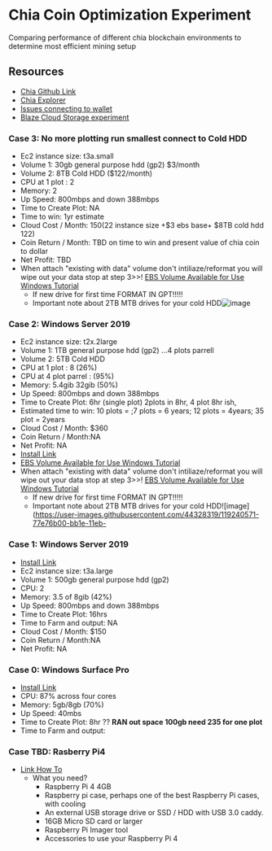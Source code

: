 # Chia Coin Optimization Experiment
Comparing performance of different chia blockchain environments to determine most efficient mining setup
## Resources
* [Chia Github Link](https://github.com/Chia-Network/chia-blockchain)
* [Chia Explorer](https://www.chiaexplorer.com/)
* [Issues connecting to wallet](https://arstech.net/how-to-fix-chia-connecting-to-wallet-problem/)
* [Blaze Cloud Storage experiment](https://www.backblaze.com/blog/experimenting-cloud-storage-for-chia-mining/)
### Case 3: No more plotting run smallest connect to Cold HDD
* Ec2 instance size: t3a.small
* Volume 1: 30gb general purpose hdd (gp2) $3/month
* Volume 2: 8TB Cold HDD ($122/month)
* CPU at 1 plot : 2
* Memory: 2
* Up Speed: 800mbps and down 388mbps
* Time to Create Plot: NA
* Time to win: 1yr estimate
* Cloud Cost / Month: $150 ($22 instance size +$3 ebs base+ $8TB cold hdd 122)
* Coin Return / Month: TBD on time to win and present value of chia coin to dollar
* Net Profit: TBD
* When attach "existing with data" volume don't intiliaze/reformat you will wipe out your data stop at step 3>>! [EBS Volume Available for Use Windows Tutorial](https://docs.aws.amazon.com/AWSEC2/latest/WindowsGuide/ebs-using-volumes.html)
    * If new drive for first time FORMAT IN GPT!!!!!
    * Important note about 2TB MTB drives for your cold HDD![image](https://user-images.githubusercontent.com/44328319/119240571-77e76b00-bb1e-11eb-9343-88b5ef94fcfe.png)
### Case 2: Windows Server 2019 
* Ec2 instance size: t2x.2large 
* Volume 1: 1TB general purpose hdd (gp2) ...4 plots parrell
* Volume 2: 5TB Cold HDD
* CPU at 1 plot : 8 (26%)
* CPU at 4 plot parrel : (95%)
* Memory: 5.4gib 32gib (50%)
* Up Speed: 800mbps and down 388mbps
* Time to Create Plot: 6hr (single plot) 2plots in 8hr, 4 plot 8hr ish,
* Estimated time to win: 10 plots = ;7 plots = 6 years; 12 plots = 4years; 35 plot = 2years
* Cloud Cost / Month: $360 
* Coin Return / Month:NA
* Net Profit: NA
* [Install Link](https://github.com/Chia-Network/chia-blockchain/wiki/Quick-Start-Guide)
* [EBS Volume Available for Use Windows Tutorial](https://docs.aws.amazon.com/AWSEC2/latest/WindowsGuide/ebs-using-volumes.html)
* When attach "existing with data" volume don't intiliaze/reformat you will wipe out your data stop at step 3>>! [EBS Volume Available for Use Windows Tutorial](https://docs.aws.amazon.com/AWSEC2/latest/WindowsGuide/ebs-using-volumes.html)
    * If new drive for first time FORMAT IN GPT!!!!!
    * Important note about 2TB MTB drives for your cold HDD![image](https://user-images.githubusercontent.com/44328319/119240571-77e76b00-bb1e-11eb-
### Case 1: Windows Server 2019  
* [Install Link](https://github.com/Chia-Network/chia-blockchain/wiki/Quick-Start-Guide)
* Ec2 instance size: t3a.large
* Volume 1: 500gb general purpose hdd (gp2)
* CPU: 2
* Memory: 3.5 of 8gib (42%)
* Up Speed: 800mbps and down 388mbps
* Time to Create Plot: 16hrs
* Time to Farm and output: NA
* Cloud Cost / Month: $150
* Coin Return / Month:NA
* Net Profit: NA
### Case 0: Windows Surface Pro  
* [Install Link](https://github.com/Chia-Network/chia-blockchain/wiki/Quick-Start-Guide)
* CPU: 87% across four cores
* Memory: 5gb/8gb (70%)
* Up Speed: 40mbs
* Time to Create Plot: 8hr ?? **RAN out space 100gb need 235 for one plot**
* Time to Farm and output:
### Case TBD: Rasberry Pi4 
* [Link How To](https://www.tomshardware.com/how-to/raspberry-pi-chia-coin)
    * What you need?
        - Raspberry Pi 4 4GB
        - Raspberry pi case, perhaps one of the best Raspberry Pi cases, with cooling
        - An external USB storage drive or SSD / HDD with USB 3.0 caddy.
        - 16GB Micro SD card or larger
        - Raspberry Pi Imager tool
        - Accessories to use your Raspberry Pi 4
